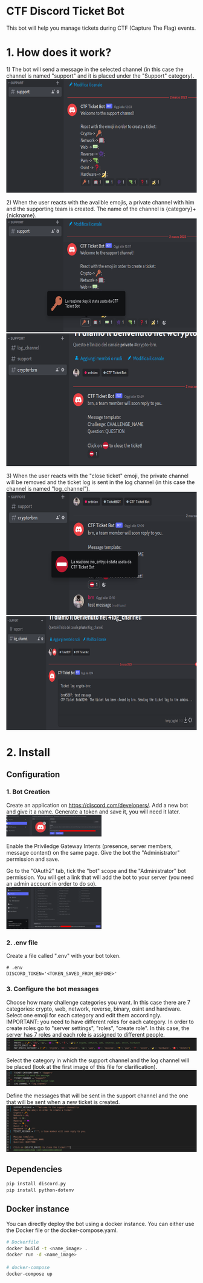 # CTF Discord Ticket Bot
This bot will help you manage tickets during CTF (Capture The Flag) events.

# 1. How does it work?
1\) The bot will send a message in the selected channel (in this case the channel is named "support" and it is placed under the "Support" category).  
<img src="img/support_message.png" width="600" height="300">


2\) When the user reacts with the availble emojis, a private channel with him and the supporting team is created. The name of the channel is {category}+{nickname}.  
<img src="img/support_reaction.png" width="600" height="300">  
<img src="img/private_ticket.png" width="600" height="350">


3\) When the user reacts with the "close ticket" emoji, the private channel will be removed and the ticket log is sent in the log channel (in this case the channel is named "log_channel").
<img src="img/close_ticket.png" width="600" height="325">  
<img src="img/ticket_log.png" width="800" height="300">

# 2. Install

## Configuration
### 1. Bot Creation
Create an application on https://discord.com/developers/. Add a new bot and give it a name. Generate a token and save it, you will need it later.  
<img src="img/bot_creation1.png" width="50%">  

Enable the Priviledge Gateway Intents (presence, server members, message content) on the same page. Give the bot the "Administrator" permission and save.  

Go to the "OAuth2" tab, tick the "bot" scope and the "Administrator" bot permission. You will get a link that will add the bot to your server (you need an admin account in order to do so).  
<img src="img/bot_creation2.png" width="50%">  

### 2. .env file
Create a file called ".env" with your bot token.  
```env
# .env
DISCORD_TOKEN='<TOKEN_SAVED_FROM_BEFORE>'
```

### 3. Configure the bot messages
Choose how many challenge categories you want. In this case there are 7 categories: crypto, web, network, reverse, binary, osint and hardware. Select one emoji for each category and edit them accordingly.  
IMPORTANT: you need to have different roles for each category. In order to create roles go to "server settings", "roles", "create role". In this case, the server has 7 roles and each role is assigned to different people.  
<img src="img/config_emoji.png">  

Select the category in which the support channel and the log channel will be placed (look at the first image of this file for clarification).  
<img src="img/config_category_channel.png">  

Define the messages that will be sent in the support channel and the one that will be sent when a new ticket is created.  
<img src="img/config_messages.png">  

## Dependencies
```bash
pip install discord.py
pip install python-dotenv
```

## Docker instance
You can directly deploy the bot using a docker instance. You can either use the Docker file or the docker-compose.yaml.  
```bash
# Dockerfile
docker build -t <name_image> .
docker run -d <name_image>

# docker-compose
docker-compose up
```